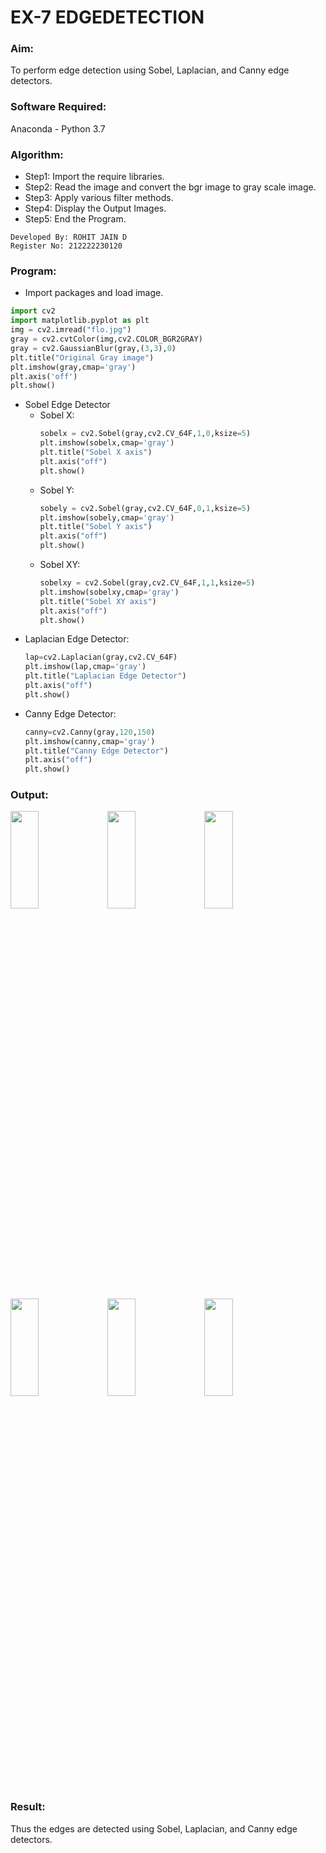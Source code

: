 # EX-7 EDGEDETECTION
### Aim:
To perform edge detection using Sobel, Laplacian, and Canny edge detectors.
### Software Required:
Anaconda - Python 3.7
### Algorithm:
- Step1: Import the require libraries.
- Step2: Read the image and convert the bgr image to gray scale image.
- Step3: Apply various filter methods.
- Step4: Display the Output Images.
- Step5: End the Program.
```
Developed By: ROHIT JAIN D
Register No: 212222230120
```
### Program:
- Import packages and load image.
```Python
import cv2
import matplotlib.pyplot as plt
img = cv2.imread("flo.jpg")
gray = cv2.cvtColor(img,cv2.COLOR_BGR2GRAY)
gray = cv2.GaussianBlur(gray,(3,3),0)
plt.title("Original Gray image")
plt.imshow(gray,cmap='gray')
plt.axis('off')
plt.show()
```
- Sobel Edge Detector
  - Sobel X:
    ```Python
    sobelx = cv2.Sobel(gray,cv2.CV_64F,1,0,ksize=5)
    plt.imshow(sobelx,cmap='gray')
    plt.title("Sobel X axis")
    plt.axis("off")
    plt.show()
    ```
  - Sobel Y:
    ```Python
    sobely = cv2.Sobel(gray,cv2.CV_64F,0,1,ksize=5)
    plt.imshow(sobely,cmap='gray')
    plt.title("Sobel Y axis")
    plt.axis("off")
    plt.show()
    ```
  - Sobel XY:
    ```Python
    sobelxy = cv2.Sobel(gray,cv2.CV_64F,1,1,ksize=5)
    plt.imshow(sobelxy,cmap='gray')
    plt.title("Sobel XY axis")
    plt.axis("off")
    plt.show()
    ```
- Laplacian Edge Detector:
  ```Python
  lap=cv2.Laplacian(gray,cv2.CV_64F)
  plt.imshow(lap,cmap='gray')
  plt.title("Laplacian Edge Detector")
  plt.axis("off")
  plt.show()
  ``` 
- Canny Edge Detector:
  ```Python
  canny=cv2.Canny(gray,120,150)
  plt.imshow(canny,cmap='gray')
  plt.title("Canny Edge Detector")
  plt.axis("off")
  plt.show()
  ```
### Output:
<img height=20% width=30% src="https://github.com/ROHITJAIND/EDGE-DETECTION/assets/118707073/b2569c98-d12b-4084-bcb8-de24985aec89">
<img height=20% width=30% src="https://github.com/ROHITJAIND/EDGE-DETECTION/assets/118707073/933c6bb5-6c24-452e-8567-6e0ac84814dc">
<img height=20% width=30% src="https://github.com/ROHITJAIND/EDGE-DETECTION/assets/118707073/1691d231-53c7-49b8-93c4-32b0f4edae86">
<img height=20% width=30% src="https://github.com/ROHITJAIND/EDGE-DETECTION/assets/118707073/8f94f92d-0e30-4e44-b1df-4de7c9615a26">
<img height=20% width=30% src="https://github.com/ROHITJAIND/EDGE-DETECTION/assets/118707073/73bca070-b7c4-45ca-b98f-99b79671cff5">
<img height=20% width=30% src="https://github.com/ROHITJAIND/EDGE-DETECTION/assets/118707073/f93201e7-0c5c-416e-869a-2413b60b77e7">  

### Result:
Thus the edges are detected using Sobel, Laplacian, and Canny edge detectors.
